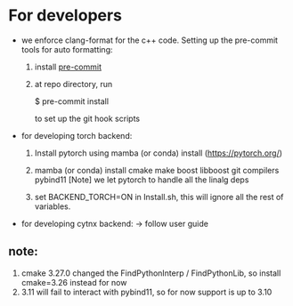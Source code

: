 # For developers

- we enforce clang-format for the c++ code. Setting up the pre-commit tools for auto formatting:
  1. install [pre-commit](https://pre-commit.com/)
  2. at repo directory, run

     $ pre-commit install

     to set up the git hook scripts


- for developing torch backend:
  1. Install pytorch using mamba (or conda) install (https://pytorch.org/)
  2. mamba (or conda) install cmake make boost libboost git compilers pybind11
     [Note] we let pytorch to handle all the linalg deps

  3. set BACKEND_TORCH=ON in Install.sh, this will ignore all the rest of variables.


- for developing cytnx backend:
  -> follow user guide



## note:
1. cmake 3.27.0 changed the FindPythonInterp / FindPythonLib, so install cmake=3.26 instead for now
2. 3.11 will fail to interact with pybind11, so for now support is up to 3.10
